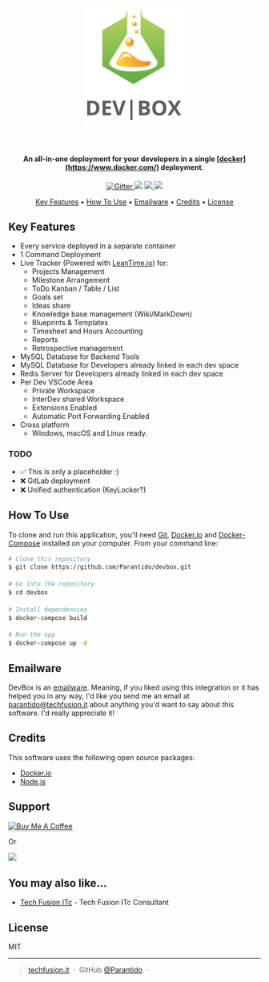 <h1 align="center">
  <br>
  <a href="http://www.techfusion.it"><img src="https://raw.githubusercontent.com/parantido/devbox/master/imgs/devbox.png" alt="DevBox" width="200"></a>
  <br>
  <br>
</h1>

<h4 align="center">An all-in-one deployment for your developers in a single <a href="https://www.docker.com" target="_blank">[docker](https://www.docker.com/)</a> deployment.</h4>

<p align="center">
  <a href="https://badge.fury.io/js/electron-markdownify">
    <img src="https://badge.fury.io/js/electron-markdownify.svg"
         alt="Gitter">
  </a>
  <a href="https://gitter.im/amitmerchant1990/electron-markdownify"><img src="https://badges.gitter.im/amitmerchant1990/electron-markdownify.svg"></a>
  <a href="https://saythanks.io/to/parantido@techfusion.it">
      <img src="https://img.shields.io/badge/SayThanks.io-%E2%98%BC-1EAEDB.svg">
  </a>
  <a href="https://paypal.me/DaniloSantoro">
    <img src="https://img.shields.io/badge/$-donate-ff69b4.svg?maxAge=2592000&amp;style=flat">
  </a>
</p>

<p align="center">
  <a href="#key-features">Key Features</a> •
  <a href="#how-to-use">How To Use</a> •
  <a href="#emailware">Emailware</a> •
  <a href="#credits">Credits</a> •
  <a href="#license">License</a>
</p>

## Key Features

* Every service deployed in a separate container
* 1 Command Deployment
* Live Tracker (Powered with [LeanTime.io](https://leantime.io)) for:
  - Projects Management
  - Milestone Arrangement
  - ToDo Kanban / Table / List
  - Goals set
  - Ideas share
  - Knowledge base management (Wiki/MarkDown)
  - Blueprints & Templates
  - Timesheet and Hours Accounting
  - Reports
  - Retrospective management
* MySQL Database for Backend Tools
* MySQL Database for Developers already linked in each dev space
* Redis Server for Developers already linked in each dev space
* Per Dev VSCode Area
  - Private Workspace
  - InterDev shared Workspace
  - Extensions Enabled
  - Automatic Port Forwarding Enabled
* Cross platform
  - Windows, macOS and Linux ready.

### TODO
- ✅ This is only a placeholder :)
- ❌ GitLab deployment
- ❌ Unified authentication (KeyLocker?)

## How To Use

To clone and run this application, you'll need [Git](https://git-scm.com), [Docker.io](https://docker.com/) and [Docker-Compose](https://docs.docker.com/compose/) installed on your computer. From your command line:

```bash
# Clone this repository
$ git clone https://github.com/Parantido/devbox.git

# Go into the repository
$ cd devbox

# Install dependencies
$ docker-compose build

# Run the app
$ docker-compose up -d 
```

## Emailware

DevBox is an [emailware](https://en.wiktionary.org/wiki/emailware). Meaning, if you liked using this integration or it has helped you in any way, I'd like you send me an email at <parantido@techfusion.it> about anything you'd want to say about this software. I'd really appreciate it!

## Credits

This software uses the following open source packages:

- [Docker.io](https://www.docker.com/)
- [Node.js](https://nodejs.org/)

## Support

<a href="https://www.buymeacoffee.com/parantido" target="_blank"><img src="https://www.buymeacoffee.com/assets/img/custom_images/purple_img.png" alt="Buy Me A Coffee" style="height: 41px !important;width: 174px !important;box-shadow: 0px 3px 2px 0px rgba(190, 190, 190, 0.5) !important;-webkit-box-shadow: 0px 3px 2px 0px rgba(190, 190, 190, 0.5) !important;" ></a>

<p>Or</p> 

<a href="https://www.patreon.com/parantido">
	<img src="https://c5.patreon.com/external/logo/become_a_patron_button@2x.png" width="160">
</a>

## You may also like...

- [Tech Fusion ITc](https://www.techfusion.it) - Tech Fusion ITc Consultant

## License

MIT

---

> [techfusion.it](https://www.techfusion.it) &nbsp;&middot;&nbsp;
> GitHub [@Parantido](https://github.com/Parantido) &nbsp;&middot;&nbsp;

